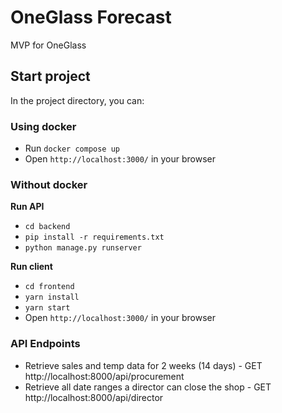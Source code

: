 # OneGlass Forecast
MVP for OneGlass

## Start project

In the project directory, you can:

### Using docker
- Run `docker compose up`
- Open `http://localhost:3000/` in your browser

### Without docker

**Run API**
- `cd backend`
- `pip install -r requirements.txt`
- `python manage.py runserver`

**Run client**
- `cd frontend`
- `yarn install`
- `yarn start`
- Open `http://localhost:3000/` in your browser



### API Endpoints

- Retrieve sales and temp data for 2 weeks (14 days) - GET http://localhost:8000/api/procurement
- Retrieve all date ranges a director can close the shop - GET http://localhost:8000/api/director
